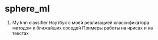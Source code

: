 # sphere_ml
01. My knn classifier
Ноутбук с моей реализацией классификатора методом к ближайших соседей
Примеры работы на ирисах и на текстах
